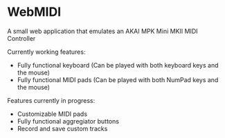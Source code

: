 # WebMIDI

A small web application that emulates an AKAI MPK Mini MKII MIDI Controller

Currently working features:

- Fully functional keyboard (Can be played with both keyboard keys and the mouse)
- Fully functional MIDI pads (Can be played with both NumPad keys and the mouse)

Features currently in progress:

- Customizable MIDI pads
- Fully functional aggregiator buttons
- Record and save custom tracks
